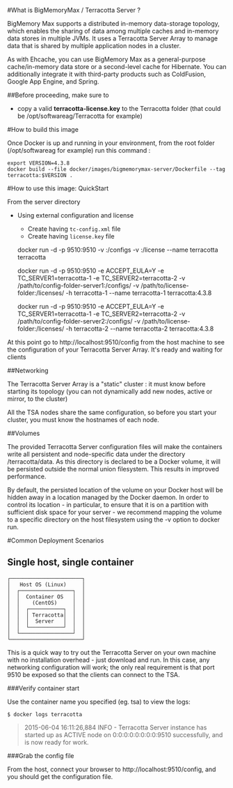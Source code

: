 #What is BigMemoryMax / Terracotta Server ?

BigMemory Max supports a distributed in-memory data-storage topology, which enables the sharing of data among multiple 
caches and in-memory data stores in multiple JVMs. It uses a Terracotta Server Array to manage data that is shared by 
multiple application nodes in a cluster.

As with Ehcache, you can use BigMemory Max as a general-purpose cache/in-memory data store or a second-level cache for 
Hibernate. You can additionally integrate it with third-party products such as ColdFusion, Google App Engine, and Spring.

##Before proceeding, make sure to

* copy a valid __terracotta-license.key__ to the Terracotta folder (that could be /opt/softwareag/Terracotta for example)


#How to build this image

Once Docker is up and running in your environment, from the root folder (/opt/softwareag for example) run this command :

    export VERSION=4.3.8
    docker build --file docker/images/bigmemorymax-server/Dockerfile --tag terracotta:$VERSION .

#How to use this image: QuickStart

From the server directory

- Using external configuration and license
    - Create <config-directory> having `tc-config.xml` file
    - Create <license-directory> having `license.key` file

  docker run -d -p 9510:9510 -v <config-directory>:/configs -v <license-directory>:/license --name terracotta terracotta

  docker run -d -p 9510:9510 -e ACCEPT_EULA=Y -e TC_SERVER1=terracotta-1 -e TC_SERVER2=terracotta-2 
              -v /path/to/config-folder-server1:/configs/ 
              -v /path/to/license-folder:/licenses/ 
              -h terracotta-1 
              --name terracotta-1 terracotta:4.3.8

  docker run -d -p 9510:9510 -e ACCEPT_EULA=Y -e TC_SERVER1=terracotta-1 -e TC_SERVER2=terracotta-2
              -v /path/to/config-folder-server2:/configs/
              -v /path/to/license-folder:/licenses/
              -h terracotta-2
              --name terracotta-2 terracotta:4.3.8


At this point go to http://localhost:9510/config from the host machine to see the configuration of your Terracotta Server Array.
It's ready and waiting for clients

##Networking

The Terracotta Server Array is a "static" cluster : it must know before starting its topology (you can not dynamically add new nodes, active or mirror, to the cluster)

All the TSA nodes share the same configuration, so before you start your cluster, you must know the hostnames of each node.

##Volumes

The provided Terracotta Server configuration files will make the containers write all persistent and node-specific data 
under the directory /terracotta/data. As this directory is declared to be a Docker volume, it will be persisted outside 
the normal union filesystem. This results in improved performance.

By default, the persisted location of the volume on your Docker host will be hidden away in a location managed by the 
Docker daemon. In order to control its location - in particular, to ensure that it is on a partition with sufficient 
disk space for your server - we recommend mapping the volume to a specific directory on the host filesystem using 
the -v option to docker run.

#Common Deployment Scenarios
## Single host, single container

    ┌───────────────────────┐
    │   Host OS (Linux)     │
    │  ┌─────────────────┐  │
    │  │  Container OS   │  │
    │  │    (CentOS)     │  │
    │  │  ┌───────────┐  │  │
    │  │  │ Terracotta│  │  │
    │  │  │  Server   │  │  │
    │  │  └───────────┘  │  │
    │  └─────────────────┘  │
    └───────────────────────┘

This is a quick way to try out the Terracotta Server on your own machine with no installation overhead - just download and run. In this case, any networking configuration will work; the only real requirement is that port 9510 be exposed so that the clients can connect to the TSA.

###Verify container start

Use the container name you specified (eg. tsa) to view the logs:

    $ docker logs terracotta

> 2015-06-04 16:11:26,884 INFO - Terracotta Server instance has started up as ACTIVE node on 0:0:0:0:0:0:0:0:9510 successfully, and is now ready for work.

###Grab the config file

From the host, connect your browser to http://localhost:9510/config, and you should get the configuration file.

